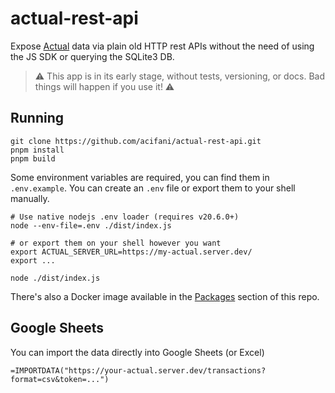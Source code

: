 # actual-rest-api

Expose [Actual](https://actualbudget.org/) data via plain old HTTP rest APIs without the need of using the JS SDK or querying the SQLite3 DB.

> ⚠️ This app is in its early stage, without tests, versioning, or docs. Bad things will happen if you use it! ⚠️

## Running

```shell
git clone https://github.com/acifani/actual-rest-api.git
pnpm install
pnpm build
```

Some environment variables are required, you can find them in `.env.example`.
You can create an `.env` file or export them to your shell manually.

```shell
# Use native nodejs .env loader (requires v20.6.0+)
node --env-file=.env ./dist/index.js

# or export them on your shell however you want
export ACTUAL_SERVER_URL=https://my-actual.server.dev/
export ...

node ./dist/index.js
```

There's also a Docker image available in the 
[Packages](https://github.com/acifani/actual-rest-api/pkgs/container/actual-rest-api) section of this repo.

## Google Sheets

You can import the data directly into Google Sheets (or Excel)

```gsheet
=IMPORTDATA("https://your-actual.server.dev/transactions?format=csv&token=...")
```
